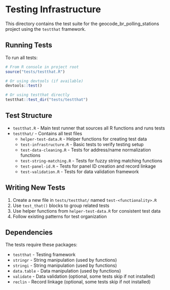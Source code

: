 # Testing Infrastructure

This directory contains the test suite for the geocode_br_polling_stations project using the `testthat` framework.

## Running Tests

To run all tests:

```r
# From R console in project root
source("tests/testthat.R")

# Or using devtools (if available)
devtools::test()

# Or using testthat directly
testthat::test_dir("tests/testthat")
```

## Test Structure

- `testthat.R` - Main test runner that sources all R functions and runs tests
- `testthat/` - Contains all test files
  - `helper-test-data.R` - Helper functions for creating test data
  - `test-infrastructure.R` - Basic tests to verify testing setup
  - `test-data-cleaning.R` - Tests for address/name normalization functions
  - `test-string-matching.R` - Tests for fuzzy string matching functions
  - `test-panel-id.R` - Tests for panel ID creation and record linkage
  - `test-validation.R` - Tests for data validation framework

## Writing New Tests

1. Create a new file in `tests/testthat/` named `test-<functionality>.R`
2. Use `test_that()` blocks to group related tests
3. Use helper functions from `helper-test-data.R` for consistent test data
4. Follow existing patterns for test organization

## Dependencies

The tests require these packages:
- `testthat` - Testing framework
- `stringr` - String manipulation (used by functions)
- `stringi` - String manipulation (used by functions)
- `data.table` - Data manipulation (used by functions)
- `validate` - Data validation (optional, some tests skip if not installed)
- `reclin` - Record linkage (optional, some tests skip if not installed)